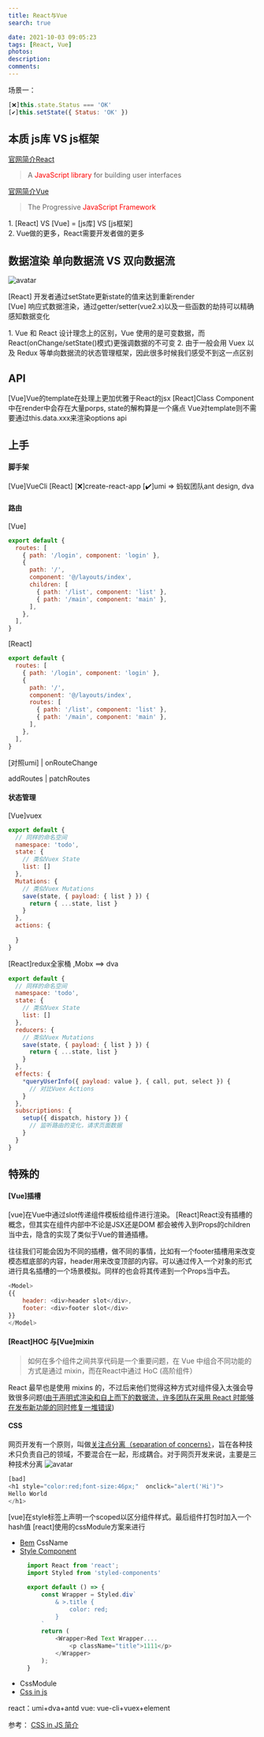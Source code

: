 ```yaml
---
title: React与Vue
search: true

date: 2021-10-03 09:05:23
tags: [React, Vue]
photos:
description:
comments:
---
```


场景一：
```javascript
[❌]this.state.Status === 'OK'
[✔️]this.setState({ Status: 'OK' })
```

## 本质 js库 VS js框架
[官网简介React](https://reactjs.org/)
> A <font color="red">JavaScript library</font> for building user interfaces

[官网简介Vue](https://reactjs.org/)
> The Progressive <font color="red">JavaScript Framework</font>

1\. [React] VS [Vue] = [js库] VS [js框架] <br>
2\. Vue做的更多，React需要开发者做的更多


## 数据渲染 单向数据流 VS 双向数据流
![avatar](./images/README(2).jpg)

[React] 开发者通过setState更新state的值来达到重新render <br>
[Vue] 响应式数据渲染，通过getter/setter(vue2.x)以及一些函数的劫持可以精确感知数据变化

1\. Vue 和 React 设计理念上的区别，Vue 使用的是可变数据，而React(onChange/setState()模式)更强调数据的不可变
2\. 由于一般会用 Vuex 以及 Redux 等单向数据流的状态管理框架，因此很多时候我们感受不到这一点区别



## API
[Vue]Vue的template在处理上更加优雅于React的jsx
[React]Class Component中在render中会存在大量porps, state的解构算是一个痛点
Vue对template则不需要通过this.data.xxx来渲染options api


## 上手
#### 脚手架
[Vue]VueCli
[React]
[❌]create-react-app
[✔️]umi => 蚂蚁团队ant design, dva

#### 路由
[Vue]
```javascript
export default {
  routes: [
    { path: '/login', component: 'login' },
    {
      path: '/',
      component: '@/layouts/index',
      children: [
        { path: '/list', component: 'list' },
        { path: '/main', component: 'main' },
      ],
    }, 
  ],
}
```
[React]
```javascript
export default {
  routes: [
    { path: '/login', component: 'login' },
    {
      path: '/',
      component: '@/layouts/index',
      routes: [
        { path: '/list', component: 'list' },
        { path: '/main', component: 'main' },
      ],
    }, 
  ],
}
```

[对照umi]
  | onRouteChange

  addRoutes | patchRoutes
#### 状态管理
[Vue]vuex
```javascript
export default {
  // 同样的命名空间
  namespace: 'todo',
  state: {
    // 类似Vuex State
    list: []
  },
  Mutations: {
    // 类似Vuex Mutations
    save(state, { payload: { list } }) {
      return { ...state, list }
    }
  },
  actions: {
    
  }
}
```
[React]redux全家桶 ,Mobx  ==> dva
```javascript
export default {
  // 同样的命名空间
  namespace: 'todo',
  state: {
    // 类似Vuex State
    list: []
  },
  reducers: {
    // 类似Vuex Mutations
    save(state, { payload: { list } }) {
      return { ...state, list }
    }
  },
  effects: {
    *queryUserInfo({ payload: value }, { call, put, select }) {
      // 对比Vuex Actions
    }
  },
  subscriptions: {
    setup({ dispatch, history }) {
      // 监听路由的变化，请求页面数据
    }
  }
}
```

## 特殊的
#### [Vue]插槽
[vue]在Vue中通过slot传递组件模板给组件进行渲染。
[React]React没有插槽的概念，但其实在组件内部中不论是JSX还是DOM 都会被传入到Props的children当中去，隐含的实现了类似于Vue的普通插槽。

往往我们可能会因为不同的插槽，做不同的事情，比如有一个footer插槽用来改变模态框底部的内容，header用来改变顶部的内容。可以通过传入一个对象的形式进行具名插槽的一个场景模拟。同样的也会将其传递到一个Props当中去。
```javascript
<Model>
{{
	header: <div>header slot</div>,
	footer: <div>footer slot</div>
}}
</Model>
```


#### [React]HOC 与[Vue]mixin
> 如何在多个组件之间共享代码是一个重要问题，在 Vue 中组合不同功能的方式是通过 mixin，而在React中通过 HoC (高阶组件）

React 最早也是使用 mixins 的，不过后来他们觉得这种方式对组件侵入太强会导致很多问题([由于声明式渲染和自上而下的数据流，许多团队在采用 React 时能够在发布新功能的同时修复一堆错误](https://reactjs.bootcss.com/blog/2016/07/13/mixins-considered-harmful.html))

#### CSS

网页开发有一个原则，叫做[关注点分离（separation of concerns）](https://en.wikipedia.org/wiki/Separation_of_concerns#HTML.2C_CSS.2C_JavaScript)，旨在各种技术只负责自己的领域，不要混合在一起，形成耦合。对于网页开发来说，主要是三种技术分离
![avatar](./images/README(1).jpg)


```javascript
[bad]
<h1 style="color:red;font-size:46px;"  onclick="alert('Hi')">
Hello World
</h1>
```


[vue]在style标签上声明一个scoped以区分组件样式。最后组件打包时加入一个hash值
[react]使用的cssModule方案来进行
- [Bem](https://juejin.cn/post/6844903672162304013) CssName
- [Style Component](https://juejin.cn/post/6844903878580764686#heading-6)
  ```javascript
    import React from 'react';
    import Styled from 'styled-components'

    export default () => {
        const Wrapper = Styled.div`
            & >.title { 
                color: red;
            }
        `
        return (
            <Wrapper>Red Text Wrapper....
                <p className="title">1111</p>
            </Wrapper>
        );
    }
  ```
- CssModule
- [Css in js](https://www.ruanyifeng.com/blog/2017/04/css_in_js.html)


react：umi+dva+antd vue: vue-cli+vuex+element

参考：
[CSS in JS 简介](https://www.ruanyifeng.com/blog/2017/04/css_in_js.html)
